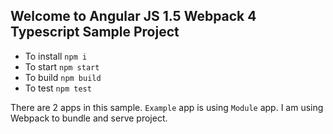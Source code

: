 ## Welcome to Angular JS 1.5 Webpack 4 Typescript Sample Project

- To install `npm i`
- To start `npm start`
- To build `npm build`
- To test `npm test`

There are 2 apps in this sample. `Example` app is using `Module` app.
I am using Webpack to bundle and serve project.
